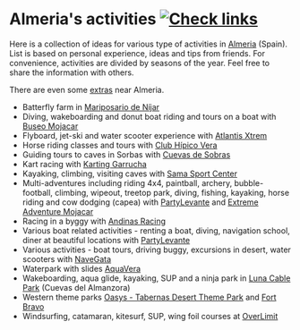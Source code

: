 Almeria's activities [![Check links](https://github.com/theold190/active-almeria/actions/workflows/ci.yml/badge.svg)](https://github.com/theold190/active-almeria/actions/workflows/ci.yml)
====================

Here is a collection of ideas for various type of activities in [Almeria](https://en.wikipedia.org/wiki/Almer%C3%ADa) (Spain). List is based on personal experience, ideas and tips from friends. For convenience, activities are divided by seasons of the year. Feel free to share the information with others.

There are even some [extras](extras.md) near Almeria.

* Batterfly farm in [Mariposario de Níjar](http://www.mariposariodenijar.com/actividades-mariposario-nijar-almeria.html)
* Diving, wakeboarding and donut boat riding and tours on a boat with [Buseo Mojacar](https://www.buceomojacar.com/es/)
* Flyboard, jet-ski and water scooter experience with [Atlantis Xtrem](https://atlantisxtrem.com/)
* Horse riding classes and tours with [Club Hípico Vera](http://www.clubhipicovera.es/)
* Guiding tours to caves in Sorbas with [Cuevas de Sobras](https://www.cuevasdesorbas.com/)
* Kart racing with [Karting Garrucha](https://kartinggarrucha.es/)
* Kayaking, climbing, visiting caves with [Sama Sport Center](http://samasportcenter.es/turismo-activo/)
* Multi-adventures including riding 4x4, paintball, archery, bubble-football, climbing, wipeout, treetop park, diving, fishing, kayaking, horse riding and cow dodging (capea) with [PartyLevante](https://www.partylevante.com/) and [Extreme Adventure Mojacar](https://extremeadvmojacar.com/)
* Racing in a byggy with [Andinas Racing](https://andinasracing.es/)
* Various boat related activities - renting a boat, diving, navigation school, diner at beautiful locations with [PartyLevante](https://www.partylevante.com/)
* Various activities - boat tours, driving buggy, excursions in desert, water scooters with [NaveGata](https://www.navegata.com/)
* Waterpark with slides [AquaVera](https://aquavera.com/)
* Wakeboarding, aqua glide, kayaking, SUP and a ninja park in [Luna Cable Park](https://www.lunarcablepark.com/) (Cuevas del Almanzora)
* Western theme parks [Oasys - Tabernas Desert Theme Park](https://www.andalucia.org/en/tabernas-leisure-and-fun-leisure-parks-oasys-parque-tematico-del-desierto-de-tabernas) and [Fort Bravo](https://www.andalucia.org/en/tabernas-leisure-and-fun-leisure-parks-fort-bravo)
* Windsurfing, catamaran, kitesurf, SUP, wing foil courses at [OverLimit](http://www.velaalmeria.es/)

